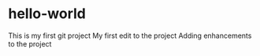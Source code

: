 # hello-world
This is my first git project
My first edit to the project
Adding enhancements to the project
